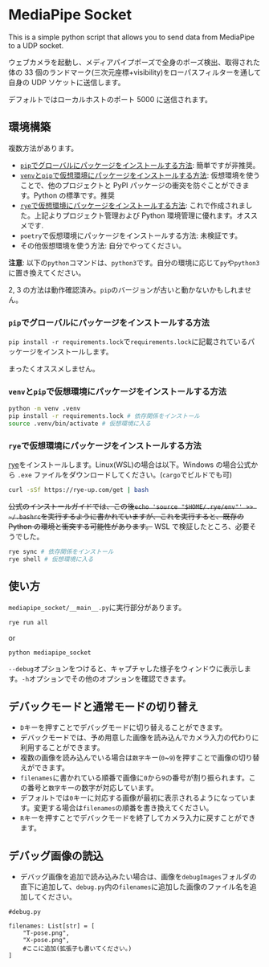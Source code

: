 # MediaPipe Socket

This is a simple python script that allows you to send data from MediaPipe to a UDP socket.

ウェブカメラを起動し、メディアパイプポーズで全身のポーズ検出、取得された体の 33 個のランドマーク(三次元座標+visibility)をローパスフィルターを通して自身の UDP ソケットに送信します。

デフォルトではローカルホストのポート 5000 に送信されます。

## 環境構築

複数方法があります。

- [`pip`でグローバルにパッケージをインストールする方法](#pipでグローバルにパッケージをインストールする方法): 簡単ですが非推奨。
- [`venv`と`pip`で仮想環境にパッケージをインストールする方法](#venvとpipで仮想環境にパッケージをインストールする方法): 仮想環境を使うことで、他のプロジェクトと PyPI パッケージの衝突を防ぐことができます。Python の標準です。推奨
- [`rye`で仮想環境にパッケージをインストールする方法](#ryeで仮想環境にパッケージをインストールする方法): これで作成されました。上記よりプロジェクト管理および Python 環境管理に優れます。オススメです.
- `poetry`で仮想環境にパッケージをインストールする方法: 未検証です。
- その他仮想環境を使う方法: 自分でやってください。

**注意**: 以下の`python`コマンドは、`python3`です。自分の環境に応じて`py`や`python3`に置き換えてください。

2, 3 の方法は動作確認済み。`pip`のバージョンが古いと動かないかもしれません。

### `pip`でグローバルにパッケージをインストールする方法

`pip install -r requirements.lock`で`requirements.lock`に記載されているパッケージをインストールします。

まったくオススメしません。

### `venv`と`pip`で仮想環境にパッケージをインストールする方法

```bash
python -m venv .venv
pip install -r requirements.lock # 依存関係をインストール
source .venv/bin/activate # 仮想環境に入る
```

### `rye`で仮想環境にパッケージをインストールする方法

[rye](https://rye-up.com/guide/installation/)をインストールします。Linux(WSL)の場合は以下。Windows の場合公式から `.exe` ファイルをダウンロードしてください。(`cargo`でビルドでも可)

```bash
curl -sSf https://rye-up.com/get | bash
```

~~公式のインストールガイドでは、この後`echo 'source "$HOME/.rye/env"' >> ~/.bashrc`を実行するように書かれていますが、これを実行すると、既存の Python の環境と衝突する可能性があります。~~ WSL で検証したところ、必要そうでした。

```bash
rye sync # 依存関係をインストール
rye shell # 仮想環境に入る
```

## 使い方

`mediapipe_socket/__main__.py`に実行部分があります。

```bash
rye run all
```

or

```bash
python mediapipe_socket
```

`--debug`オプションをつけると、キャプチャした様子をウィンドウに表示します。`-h`オプションでその他のオプションを確認できます。

## デバックモードと通常モードの切り替え

- `D`キーを押すことでデバッグモードに切り替えることができます。
- デバックモードでは、予め用意した画像を読み込んでカメラ入力の代わりに利用することができます。
- 複数の画像を読み込んでいる場合は`数字`キー(`0`~`9`)を押すことで画像の切り替えができます。
- `filenames`に書かれている順番で画像に`0`から`9`の番号が割り振られます。この番号と`数字`キーの数字が対応しています。
- デフォルトでは`0`キーに対応する画像が最初に表示されるようになっています。変更する場合は`filenames`の順番を書き換えてください。
- `R`キーを押すことでデバックモードを終了してカメラ入力に戻すことができます。

## デバッグ画像の読込

- デバッグ画像を追加で読み込みたい場合は、画像を`debugImages`フォルダの直下に追加して、`debug.py`内の`filenames`に追加した画像のファイル名を追加してください。
```
#debug.py

filenames: List[str] = [
    "T-pose.png",
    "X-pose.png",
    #ここに追加(拡張子も書いてください。)
]
```